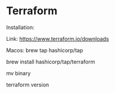 # Terraform

Installation:

Link:
https://www.terraform.io/downloads

Macos:
brew tap hashicorp/tap

brew install hashicorp/tap/terraform

mv binary

terraform version
